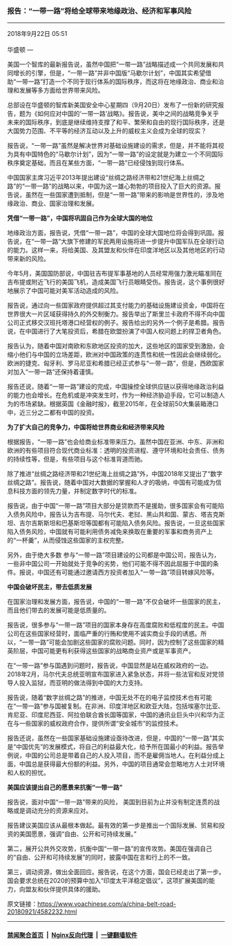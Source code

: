### 报告：“一带一路”将给全球带来地缘政治、经济和军事风险
------------------------

<div class="published">
 <span class="date" title="中国时间">
  <time datetime="2018-09-22T05:51:24+08:00">
   2018年9月22日 05:51
  </time>
 </span>
</div>
<br/>
<div class="wsw">
 <span class="dateline">
  华盛顿 —
 </span>
 <p>
  美国一个智库的最新报告说，虽然中国把“一带一路”战略描述成一个共同发展和共同增长的引擎，但是，“一带一路”并非中国版“马歇尔计划”，中国其实希望借助“一带一路”打造一个不同于现行体系的国际秩序，而这将在地缘政治、商业和治理和发展等多方面给世界带来风险。
 </p>
 <p>
  总部设在华盛顿的智库新美国安全中心星期四（9月20日）发布了一份新的研究报告，题为《如何应对中国的‘一带一路’战略》。报告说，美中之间的战略竞争关乎未来的国际秩序，到底是继续维持支撑了和平、繁荣和自由的现行国际秩序，还是大国势力范围、不平等的经济互动以及上升的威权主义会成为全球的现实？
 </p>
 <p>
  报告说，“一带一路”虽然是解决世界对基础设施建设的需求，但是，并不能将其视为具有中国特色的“马歇尔计划”，因为“一带一路”的设定就是为建立一个不同国际秩序奠定基础，而且在某些方面，“一带一路”已经侵蚀到现行体系。
 </p>
 <p>
  中国国家主席习近平2013年提出建设“丝绸之路经济带和21世纪海上丝绸之路”的“一带一路”的战略以来，中国为这一雄心勃勃的项目投入了巨大的资源。报告说，虽然在一些国家遭到抵制，但是“一带一路”带来的影响是世界性的，涉及地缘政治、商业、国家治理和发展。
 </p>
 <p>
  <strong>
   凭借“一带一路”，中国将巩固自己作为全球大国的地位
  </strong>
 </p>
 <p>
  地缘政治方面，报告说，凭借“一带一路”，中国的全球大国地位将会得到巩固。报告说，在“一带一路”大旗下修建的军民两用设施将进一步提升中国军队在全球行动的能力。这样一来，将给美国、及其盟友和伙伴在印度洋地区以及其他地区的行动带来新的风险。
 </p>
 <p>
  今年5月，美国国防部说，中国驻吉布提军事基地的人员经常用强力激光瞄准同在吉布提或附近飞行的美国飞机，造成美国飞行员眼睛受伤。报告说，这个事例很好地展示了中国可能对美军活动造成的风险。
 </p>
 <p>
  报告说，通过向一些国家政府提供超过其支付能力的基础设施建设资金，中国将在世界很大一片区域获得持久的外交制衡力。报告举出了斯里兰卡政府不得不向中国公司正式移交汉班托塔港口经营权的例子。报告给出的另外一个例子是希腊。报告说，在中国进行了大笔投资后，希腊在欧盟扮演了中国人权问题上的捍卫者角色。
 </p>
 <p>
  报告认为，随着中国对南欧和东欧地区投资的加大，这些地区的国家受到激励，会缩小他们与中国的立场差距，欧洲对中国政策的连贯性和统一性因此会继续弱化。欧洲的捷克、匈牙利、罗马尼亚和希腊已经正式参与“一带一路”，但是，西欧国家对加入“一带一路”还保持着谨慎。
 </p>
 <p>
  报告还说，随着“一带一路”建设的完成，中国操控全球供应链以获得地缘政治利益的能力也会增长。在危机或是冲突发生时，作为一种经济胁迫手段，它可以制造人为的市场紧缺。根据英国《金融时报》，截至2015年，在全球前50大集装箱港口中，近三分之二都有中国的投资。
 </p>
 <p>
  <strong>
   为了扩大自己的竞争力，中国将给世界商业和经济带来风险
  </strong>
 </p>
 <p>
  根据报告，“一带一路”也会给商业标准带来压力。虽然中国在亚洲、中东、非洲和欧洲的有些项目符合现代商业标准：透明的投资进程、遵守环境和社会责任、债务的持续性等，但是，有些项目与这个标准背道而驰。
 </p>
 <p>
  除了推进“丝绸之路经济带和21世纪海上丝绸之路”外，中国2018年又提出了“数字丝绸之路”。报告说，随着中国对大数据的掌握和人才的吸纳，中国有可能成为信息科技方面的领先力量，并制定数字时代的标准。
 </p>
 <p>
  报告说，由于中国“一带一路”项目大部分是贷款而不是援助，很多国家会有可能陷入债务风险中，报告认为吉布提、马尔代夫、老挝、黑山共和国、蒙古、塔吉克斯坦、吉尔吉斯斯坦和巴基斯坦等国都有可能陷入债务风险。报告说，一旦这些国家陷入债务风险，中国就有可能利用债务减免来换取在重要的军事和商务资产上的“一杯羹”，从而侵蚀这些国家的主权完整。
 </p>
 <p>
  另外，由于绝大多数 参与“一带一路”项目建设的公司都是中国公司，报告认为，一些非中国公司一开始就处于竞争的劣势，他们可能不得不因此屈服于中国的条件。报说，中国还有可能通过邀请西方投资者加入“一带一路”项目转嫁风险等。
 </p>
 <p>
  <strong>
   中国会破坏民主，带去低质发展
  </strong>
 </p>
 <p>
  在国家治理和发展方面，报告说，中国的“一带一路”不仅会破坏一些国家的民主，而且他们带去的发展可能是低质量的。
 </p>
 <p>
  报告说，很多参与“一带一路”项目的国家本身存在高度腐败和低程度的民主。中国公司在这些国家经营时，面临严重的行贿和使用不诚实商业手段的诱惑。所以，“一带一路”可能会加剧这些国家的腐败问题。同时，因为控制了这些国家的精英阶层，中国可能更有利获得这些国家的战略商业资产或是军事资产。
 </p>
 <p>
  在“一带一路”参与国遇到问题时，报告说，中国显然是站在威权政府的一边。2018年2月，马尔代夫总统亚明宣布国家进入紧急状态，并将一些法官和反对党领导人投入监狱，而亚明的做法得到中国的大力支持。
 </p>
 <p>
  报告说，随着“数字丝绸之路”的推进，中国无处不在的电子监控技术也有可能在“一带一路”参与国被复制。在非洲、印度洋地区和欧亚大陆，包括埃塞尔比亚、肯尼亚、印度尼西亚、阿拉伯联合酋长国等国家，中国的通讯业巨头中兴和华为正在与一些国家的威权政府合作，提供所谓“安全城市”的监控技术。
 </p>
 <p>
  报告还说，虽然在一些国家基础设施建设亟待改进，但是，中国的“一带一路”其实是“中国优先”的发展模式，将自己的利益最大化，给予所在国最小的利益。报告举例说，中国的公司总是带着自己的人投入项目，而不是雇佣当地人。在利益分成上面，中国总是获得最大份额的利益。另外，中国的项目通常会忽略地方人士对环境和人权的担忧。
 </p>
 <p>
  <strong>
   美国应该提出自己的愿景来抗衡“一带一路”
  </strong>
 </p>
 <p>
  报告说，面对中国“一带一路”带来的风险， 美国到目前为止并没有制定连贯的战略或是调动充分的资源来应对。
 </p>
 <p>
  报告建议美国应该从最根本做起。最有效的第一步是推出一个国际发展、贸易和投资的美国愿景，强调“自由、公开和可持续发展。”
 </p>
 <p>
  第二，展开公共外交攻势，抗衡中国“一带一路”的宣传攻势。美国在强调自己的“自由、公开和可持续发展”的同时，披露中国在言和行上的不一致。
 </p>
 <p>
  第三，调动资源，做出全面回应。报告说，在这个方面，国会已经走出了第一步。国会要求总统在2020的预算中加入“印度太平洋稳定倡议”，这项扩展美国的能力，向盟友和伙伴提供具体的援助。
 </p>
</div>

原文链接：https://www.voachinese.com/a/china-belt-road-20180921/4582232.html


------------------------
#### [禁闻聚合首页](https://github.com/gfw-breaker/banned-news/blob/master/README.md) &nbsp;|&nbsp; [Nginx反向代理](https://github.com/gfw-breaker/open-proxy/blob/master/README.md) &nbsp;|&nbsp;  [一键翻墙软件](https://github.com/gfw-breaker/nogfw/blob/master/README.md)
